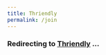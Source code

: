 ```yaml
---
title: Thriendly
permalink: /join
---
```


<html lang="en">

<head>
    <meta charset="UTF-8">
    <meta name="viewport" content="width=device-width, initial-scale=1.0">
    <title>URL Redirect</title>
    <script src="https://code.jquery.com/jquery-3.6.0.min.js"></script>
    <script>
        $(document).ready(function () {
            // Get the URL parameters
            var params = new URLSearchParams(window.location.search);
            // Check if the 'ref' parameter exists
            if (params.has('ref')) {
                var refValue = params.get('ref'); // Get the value of 'ref'
                // Redirect to the Gumroad URL with the same 'ref' value
                window.location.href = "https://gumroad.com/a/" + refValue;
            } else {
                window.location.href = "https://thriendly.com";
            }
        });
    </script>
</head>

<body>
    <h3>Redirecting to <a href="https://thriendly.com/">Thriendly</a> ...</h3>
</body>

</html>